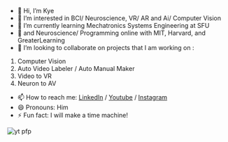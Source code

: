 - 👋 Hi, I’m Kye
- 👀 I’m interested in BCI/ Neuroscience, VR/ AR and Ai/ Computer Vision 
- 🌱 I’m currently learning Mechatronics Systems Engineering at SFU
- 🌳 and Neuroscience/ Programming online with MIT, Harvard, and GreaterLearning
- 💞️ I’m looking to collaborate on projects that I am working on :
1. Computer Vision
2. Auto Video Labeler / Auto Manual Maker
3. Video to VR
4. Neuron to AV
- 📫 How to reach me:
  [LinkedIn](https://www.linkedin.com/in/kye-hall/)
 /  [Youtube](https://www.youtube.com/channel/UCtVoINnyt3jp80Ml5n9AyCQ)
/ [Instagram](https://www.instagram.com/kye_h93/)
- 😄 Pronouns: Him
- ⚡ Fun fact: I will make a time machine!

<!---
kye934/kye934 is a ✨ special ✨ repository because its `README.md` (this file) appears on your GitHub profile.
You can click the Preview link to take a look at your changes.
--->
![yt pfp](https://github.com/user-attachments/assets/c29b3b5e-686b-44b3-aadf-50a1cf7a38a5)
